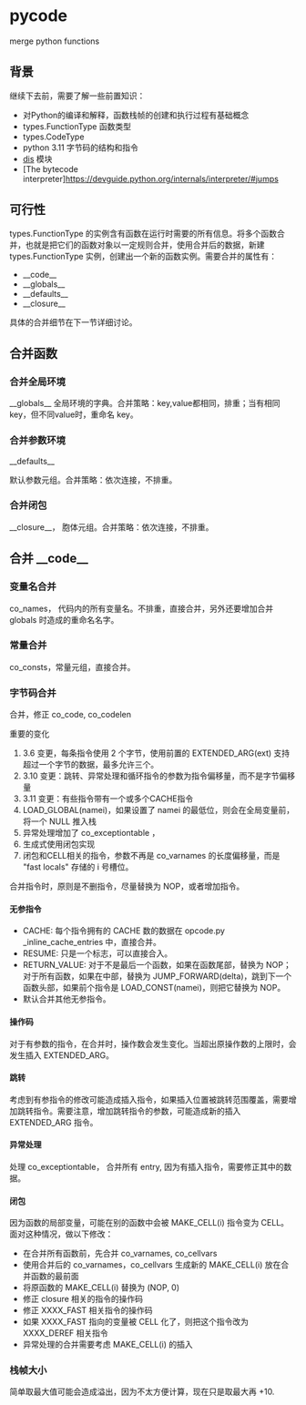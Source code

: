 # pycode
merge python functions

## 背景

继续下去前，需要了解一些前置知识：

- 对Python的编译和解释，函数栈帧的创建和执行过程有基础概念
- types.FunctionType 函数类型
- types.CodeType 
- python 3.11 字节码的结构和指令
- [dis](https://docs.python.org/zh-cn/3.11/library/dis.html) 模块
- [The bytecode interpreter]https://devguide.python.org/internals/interpreter/#jumps

## 可行性

types.FunctionType 的实例含有函数在运行时需要的所有信息。将多个函数合并，也就是把它们的函数对象以一定规则合并，使用合并后的数据，新建 types.FunctionType 实例，创建出一个新的函数实例。需要合并的属性有：

- \_\_code\_\_
- \_\_globals\_\_
- \_\_defaults\_\_
- \_\_closure\_\_

具体的合并细节在下一节详细讨论。


## 合并函数

### 合并全局环境

\_\_globals\_\_ 全局环境的字典。合并策略：key,value都相同，排重；当有相同key，但不同value时，重命名 key。

### 合并参数环境

\_\_defaults\_\_

默认参数元组。合并策略：依次连接，不排重。

### 合并闭包

\_\_closure\_\_， 胞体元组。合并策略：依次连接，不排重。

## 合并 \_\_code\_\_

### 变量名合并

co_names， 代码内的所有变量名。不排重，直接合并，另外还要增加合并 globals 时造成的重命名名字。

### 常量合并

co_consts，常量元组，直接合并。

### 字节码合并

合并，修正 co_code, co_codelen

重要的变化

1. 3.6 变更，每条指令使用 2 个字节，使用前置的 EXTENDED_ARG(ext) 支持超过一个字节的数据，最多允许三个。
2. 3.10 变更：跳转、异常处理和循环指令的参数为指令偏移量，而不是字节偏移量
3. 3.11 变更：有些指令带有一个或多个CACHE指令
4. LOAD_GLOBAL(namei)，如果设置了 namei 的最低位，则会在全局变量前，将一个 NULL 推入栈
5. 异常处理增加了 co_exceptiontable ，
6. 生成式使用闭包实现
7. 闭包和CELL相关的指令，参数不再是 co_varnames 的长度偏移量，而是 "fast locals" 存储的 i 号槽位。

合并指令时，原则是不删指令，尽量替换为 NOP，或者增加指令。

#### 无参指令

- CACHE: 每个指令拥有的 CACHE 数的数据在 opcode.py _inline_cache_entries 中，直接合并。
- RESUME: 只是一个标志，可以直接合入。
- RETURN_VALUE: 对于不是最后一个函数，如果在函数尾部，替换为 NOP；对于所有函数，如果在中部，替换为 JUMP_FORWARD(delta)，跳到下一个函数头部，如果前个指令是 LOAD_CONST(namei)，则把它替换为 NOP。
- 默认合并其他无参指令。

#### 操作码

对于有参数的指令，在合并时，操作数会发生变化。当超出原操作数的上限时，会发生插入 EXTENDED_ARG。

#### 跳转

考虑到有参指令的修改可能造成插入指令，如果插入位置被跳转范围覆盖，需要增加跳转指令。需要注意，增加跳转指令的参数，可能造成新的插入 EXTENDED_ARG 指令。

#### 异常处理

处理 co_exceptiontable， 合并所有 entry, 因为有插入指令，需要修正其中的数据。

#### 闭包

因为函数的局部变量，可能在别的函数中会被 MAKE_CELL(i) 指令变为 CELL。面对这种情况，做以下修改：

- 在合并所有函数前，先合并 co_varnames, co_cellvars
- 使用合并后的 co_varnames，co_cellvars 生成新的 MAKE_CELL(i) 放在合并函数的最前面
- 将原函数的 MAKE_CELL(i) 替换为 (NOP, 0)
- 修正 closure 相关的指令的操作码
- 修正 XXXX_FAST 相关指令的操作码
- 如果 XXXX_FAST 指向的变量被 CELL 化了，则把这个指令改为 XXXX_DEREF 相关指令
- 异常处理的合并需要考虑 MAKE_CELL(i) 的插入

### 栈帧大小

简单取最大值可能会造成溢出，因为不太方便计算，现在只是取最大再 +10.
